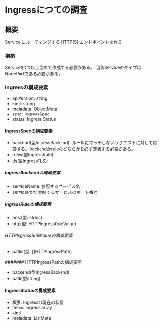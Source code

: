 Ingressにつての調査
===

## 概要

Service にルーティングする HTTP(S) エンドポイントを作る

### 構築

Serviceを1つ以上含めて作成する必要がある。
当該Serviceのタイプは、NodePortである必要がある。

### Ingressの構成要素

- apiVersion: string
- kind: string
- metadata: ObjectMeta
- spec: IngressSpec
- status: Ingress Status

#### IngressSpecの構成要素

- backend(型IngressBackend): ルールにマッチしないリクエストに対して応答する。backendかruleのどちらかを必ず定義する必要がある。
- rules(型IngressRule): 
- tls(型IngressTLS):

##### IngressBackendの構成要素

- serviceName: 参照するサービス名
- servicePort: 参照するサービスのポート番号

##### IngressRuleの構成要素

- host(型: string)
- http(型: HTTPIngressRuleValue)

###### HTTPIngressRuleValueの構成要素

- paths(型: []HTTPIngressPath)

####### HTTPIngressPathの構成要素

- backend(型IngressBackend)
- path(型string)

#### IngressStatusの構成要素

- 概要: Ingressの現在の状態
- items: ingress array
- kind
- metadata: ListMeta
